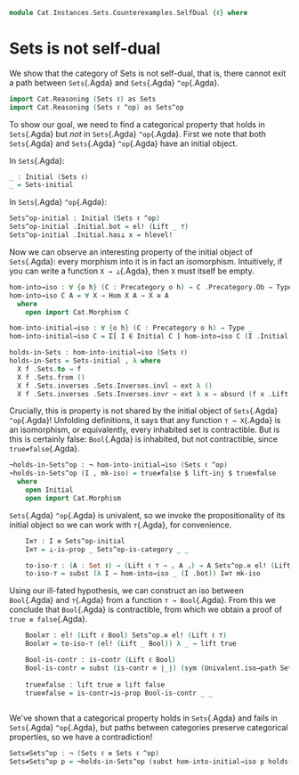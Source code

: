 <!--
```agda
open import Cat.Prelude
open import Cat.Instances.Sets using (Sets^op-is-category)
open import Cat.Instances.Sets.Cocomplete using (Sets-initial)
open import Cat.Diagram.Initial
open import Data.Bool
```
-->

```agda
module Cat.Instances.Sets.Counterexamples.SelfDual {ℓ} where
```
# Sets is not self-dual

We show that the category of Sets is not self-dual, that is, there cannot exit a path between `Sets`{.Agda} and `Sets`{.Agda} `^op`{.Agda}.

```agda
import Cat.Reasoning (Sets ℓ) as Sets
import Cat.Reasoning (Sets ℓ ^op) as Sets^op
```


To show our goal, we need to find a categorical property that holds in `Sets`{.Agda} but _not_ in `Sets`{.Agda} `^op`{.Agda}.
First we note that both `Sets`{.Agda} and `Sets`{.Agda} `^op`{.Agda} have an initial object.

In `Sets`{.Agda}:
```agda
_ : Initial (Sets ℓ)
_ = Sets-initial
```

In `Sets`{.Agda} `^op`{.Agda}:
```agda
Sets^op-initial : Initial (Sets ℓ ^op)
Sets^op-initial .Initial.bot = el! (Lift _ ⊤)
Sets^op-initial .Initial.has⊥ x = hlevel!
```
<!--
```agda
_ = ⊥
``` 
-->
Now we can observe an interesting property of the initial object of `Sets`{.Agda}: every morphism into it is in fact an *iso*morphism.
Intuitively, if you can write a function `X → ⊥`{.Agda}, then `X` must itself be empty.
```agda
hom-into→iso : ∀ {o h} (C : Precategory o h) → C .Precategory.Ob → Type _
hom-into→iso C A = ∀ X → Hom X A → X ≅ A
  where
    open import Cat.Morphism C

hom-into-initial→iso : ∀ {o h} (C : Precategory o h) → Type _
hom-into-initial→iso C = Σ[ I ∈ Initial C ] hom-into→iso C (I .Initial.bot)

holds-in-Sets : hom-into-initial→iso (Sets ℓ)
holds-in-Sets = Sets-initial , λ where 
  X f .Sets.to → f
  X f .Sets.from () 
  X f .Sets.inverses .Sets.Inverses.invl → ext λ ()
  X f .Sets.inverses .Sets.Inverses.invr → ext λ x → absurd (f x .Lift.lower)
```

<!-- 
```agda
_ = true≠false
```
-->

Crucially, this is property is not shared by the initial object of `Sets`{.Agda} `^op`{.Agda}! Unfolding definitions, it says 
that any function `⊤ → X`{.Agda} is an isomorphism, or equivalently, every inhabited set is contractible. But is this is certainly false:
`Bool`{.Agda} is inhabited, but not contractible, since `true≠false`{.Agda}.


```agda
¬holds-in-Sets^op : ¬ hom-into-initial→iso (Sets ℓ ^op)
¬holds-in-Sets^op (I , mk-iso) = true≠false $ lift-inj $ true≡false
  where
    open Initial
    open import Cat.Morphism
```
`Sets`{.Agda} `^op`{.Agda} is univalent, so we invoke the propositionality of its initial object so we can work with `⊤`{.Agda}, for convenience.
```agda
    I≡⊤ : I ≡ Sets^op-initial
    I≡⊤ = ⊥-is-prop _ Sets^op-is-category _ _

    to-iso-⊤ : (A : Set ℓ) → (Lift ℓ ⊤ → ⌞ A ⌟) → A Sets^op.≅ el! (Lift ℓ ⊤)
    to-iso-⊤ = subst (λ I → hom-into→iso _ (I .bot)) I≡⊤ mk-iso
```
Using our ill-fated hypothesis, we can construct an iso between `Bool`{.Agda} and `⊤`{.Agda} from a function `⊤ → Bool`{.Agda}. From this
we conclude that `Bool`{.Agda} is contractible, from which we obtain a proof of `true ≡ false`{.Agda}.
```agda
    Bool≅⊤ : el! (Lift ℓ Bool) Sets^op.≅ el! (Lift ℓ ⊤)
    Bool≅⊤ = to-iso-⊤ (el! (Lift _ Bool)) λ _ → lift true

    Bool-is-contr : is-contr (Lift ℓ Bool)
    Bool-is-contr = subst (is-contr ⊙ ∣_∣) (sym (Univalent.iso→path Sets^op-is-category Bool≅⊤)) hlevel!
    
    true≡false : lift true ≡ lift false
    true≡false = is-contr→is-prop Bool-is-contr _ _
    
```

We've shown that a categorical property holds in `Sets`{.Agda} and fails in `Sets`{.Agda} `^op`{.Agda}, but paths between categories preserve categorical properties,
so we have a contradiction!

```agda
Sets≠Sets^op : ¬ (Sets ℓ ≡ Sets ℓ ^op)
Sets≠Sets^op p = ¬holds-in-Sets^op (subst hom-into-initial→iso p holds-in-Sets)
```
  